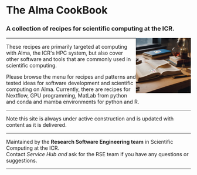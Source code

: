 # The Alma CookBook

### A collection of recipes for scientific computing at the ICR.


<img style="float: right;" width="150" height="150" src="assets/cookbook.png">

---  

These recipes are primarily targeted at computing with Alma, the ICR's HPC system, but also cover other software and tools that are commonly used in scientific computing.



Please browse the menu for recipes and patterns and tested ideas for software development and scientific computing on Alma. Currently, there are recipes for Nextflow, GPU programming, MatLab from python and conda and mamba environments for python and R.  

---

Note this site is always under active construction and is updated with content as it is delivered. 

---  

Maintained by the **Research Software Engineering team** in Scientific Computing at the ICR.  
Contact *Service Hub and* ask for the RSE team if you have any questions or suggestions.  

---  

